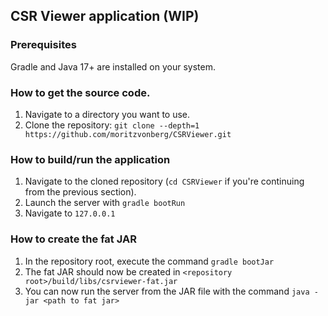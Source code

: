 ## CSR Viewer application (WIP)

### Prerequisites
Gradle and Java 17+ are installed on your system.

### How to get the source code.
1. Navigate to a directory you want to use.
2. Clone the repository: `git clone --depth=1 https://github.com/moritzvonberg/CSRViewer.git`

### How to build/run the application
1. Navigate to the cloned repository (`cd CSRViewer` if you're continuing from the previous section).
2. Launch the server with `gradle bootRun`
3. Navigate to `127.0.0.1`

### How to create the fat JAR
1. In the repository root, execute the command `gradle bootJar`
2. The fat JAR should now be created in `<repository root>/build/libs/csrviewer-fat.jar`
3. You can now run the server from the JAR file with the command `java -jar <path to fat jar>`